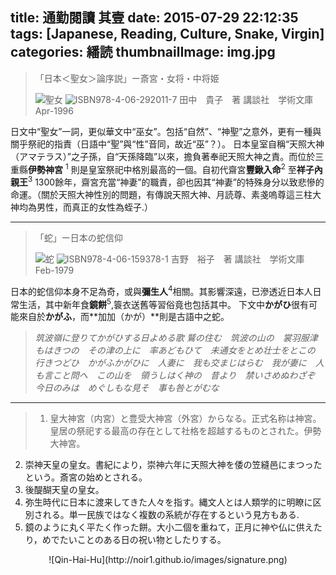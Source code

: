 title: 通勤閱讀 其壹
date: 2015-07-29 22:12:35
tags: [Japanese, Reading, Culture, Snake, Virgin]
categories: 繙読
thumbnailImage: img.jpg
---

>「日本＜聖女＞論序説」ー斎宮・女将・中将姫
>
>![聖女](http://noir1.github.io/images/seijo.jpg "Seijo")
>![ISBN978-4-06-292011-7](http://noir1.github.io/images/seijobar.jpg "Seijo-Barcode")
>田中　貴子　著
>講談社　学術文庫
>Apr-1996 

日文中“聖女”一詞，更似華文中“巫女”。包括“自然”、“神聖”之意外，更有一種與關乎祭祀的指責（日語中“聖”與“性”音同，故近“巫”？）。
日本皇室自稱“天照大神（アマテラス）”之子孫，自“天孫降臨”以來，擔負著奉祀天照大神之責。而位於三重縣**伊勢神宮** <sup>1</sup> 則是皇室祭祀中格別最高的一個。自初代齋宮**豐鍬入命**<sup>2</sup> 至**祥子內親王**<sup>3</sup>
1300餘年，齋宮充當“神妻”的職責，卻也因其“神妻”的特殊身分以致悲慘的命運。（關於天照大神性別的問題，有傳說天照大神、月読尊、素戔嗚尊這三柱大神均為男性，而真正的女性為蛭子.）

----------

>「蛇」ー日本の蛇信仰
>
>![蛇](http://noir1.github.io/images/hebi.jpg "Hebi")
>![ISBN978-4-06-159378-1](http://noir1.github.io/images/hebibar.jpg "Hebi-Barcode")
>吉野　裕子　著
>講談社　学術文庫
>Feb-1979

日本的蛇信仰本身不足為奇，或與**彌生人**<sup>4</sup>相關。其影響深遠，已滲透近日本人日常生活，其中新年食**鏡餅**<sup>5</sup>,簑衣送舊等習俗竟也包括其中。
下文中**かがひ**很有可能來自於**かがふ**，而**加加（かが）**則是古語中之蛇。

>*筑波嶺に登りてかがひする日よめる歌
鷲の住む　筑波の山の　裳羽服津もはきつの　その津の上に　率あどもひて　未通女をとめ壮士をとこの　行きつどひ　かがふかがひに　人妻に　我も交まじはらむ　我が妻に　人も言こと問へ　この山を　領うしはく神の　昔より　禁いさめぬわざぞ　今日のみは　めぐしもな見そ　事も咎とがむな*


---

> 1. 皇大神宮（内宮）と豊受大神宮（外宮）からなる。正式名称は神宮。皇居の祭祀する最高の存在として社格を超越するものとされた。伊勢大神宮。
2. 崇神天皇の皇女。書紀により，崇神六年に天照大神を倭の笠縫邑にまつったという。斎宮の始めとされる。
3. 後醍醐天皇の皇女。
4. 弥生時代に日本に渡来してきた人々を指す。縄文人とは人類学的に明瞭に区別される。単一民族ではなく複数の系統が存在するという見方もある.
5. 鏡のように丸く平たく作った餅。大小二個を重ねて，正月に神や仏に供えたり，めでたいことのある日の祝い物としたりする。


<center> ![Qin-Hai-Hu](http://noir1.github.io/images/signature.png)</center>